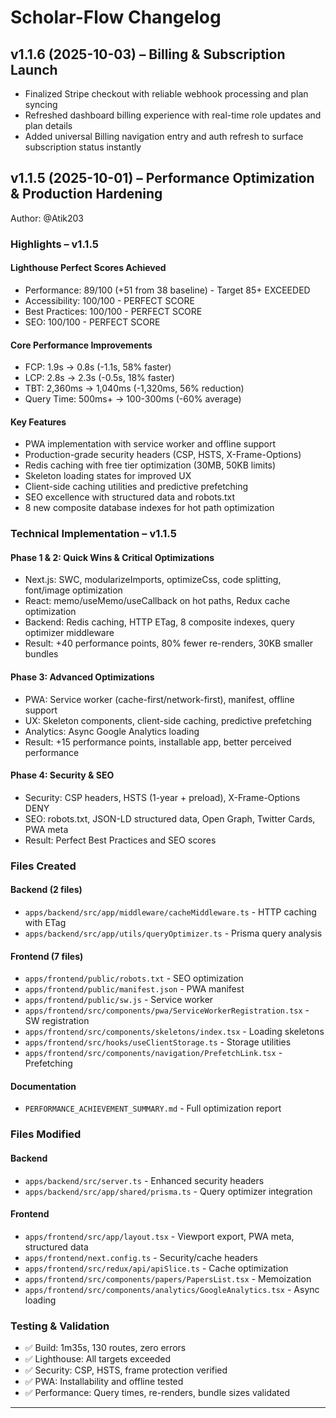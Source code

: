 # Scholar-Flow Changelog

## v1.1.6 (2025-10-03) – Billing & Subscription Launch

- Finalized Stripe checkout with reliable webhook processing and plan syncing
- Refreshed dashboard billing experience with real-time role updates and plan details
- Added universal Billing navigation entry and auth refresh to surface subscription status instantly

## v1.1.5 (2025-10-01) – Performance Optimization & Production Hardening

Author: @Atik203

### Highlights – v1.1.5

#### Lighthouse Perfect Scores Achieved

- Performance: 89/100 (+51 from 38 baseline) - Target 85+ EXCEEDED
- Accessibility: 100/100 - PERFECT SCORE
- Best Practices: 100/100 - PERFECT SCORE
- SEO: 100/100 - PERFECT SCORE

#### Core Performance Improvements

- FCP: 1.9s → 0.8s (-1.1s, 58% faster)
- LCP: 2.8s → 2.3s (-0.5s, 18% faster)
- TBT: 2,360ms → 1,040ms (-1,320ms, 56% reduction)
- Query Time: 500ms+ → 100-300ms (-60% average)

#### Key Features

- PWA implementation with service worker and offline support
- Production-grade security headers (CSP, HSTS, X-Frame-Options)
- Redis caching with free tier optimization (30MB, 50KB limits)
- Skeleton loading states for improved UX
- Client-side caching utilities and predictive prefetching
- SEO excellence with structured data and robots.txt
- 8 new composite database indexes for hot path optimization

### Technical Implementation – v1.1.5

#### Phase 1 & 2: Quick Wins & Critical Optimizations

- Next.js: SWC, modularizeImports, optimizeCss, code splitting, font/image optimization
- React: memo/useMemo/useCallback on hot paths, Redux cache optimization
- Backend: Redis caching, HTTP ETag, 8 composite indexes, query optimizer middleware
- Result: +40 performance points, 80% fewer re-renders, 30KB smaller bundles

#### Phase 3: Advanced Optimizations

- PWA: Service worker (cache-first/network-first), manifest, offline support
- UX: Skeleton components, client-side caching, predictive prefetching
- Analytics: Async Google Analytics loading
- Result: +15 performance points, installable app, better perceived performance

#### Phase 4: Security & SEO

- Security: CSP headers, HSTS (1-year + preload), X-Frame-Options DENY
- SEO: robots.txt, JSON-LD structured data, Open Graph, Twitter Cards, PWA meta
- Result: Perfect Best Practices and SEO scores

### Files Created

#### Backend (2 files)

- `apps/backend/src/app/middleware/cacheMiddleware.ts` - HTTP caching with ETag
- `apps/backend/src/app/utils/queryOptimizer.ts` - Prisma query analysis

#### Frontend (7 files)

- `apps/frontend/public/robots.txt` - SEO optimization
- `apps/frontend/public/manifest.json` - PWA manifest
- `apps/frontend/public/sw.js` - Service worker
- `apps/frontend/src/components/pwa/ServiceWorkerRegistration.tsx` - SW registration
- `apps/frontend/src/components/skeletons/index.tsx` - Loading skeletons
- `apps/frontend/src/hooks/useClientStorage.ts` - Storage utilities
- `apps/frontend/src/components/navigation/PrefetchLink.tsx` - Prefetching

#### Documentation

- `PERFORMANCE_ACHIEVEMENT_SUMMARY.md` - Full optimization report

### Files Modified

#### Backend

- `apps/backend/src/server.ts` - Enhanced security headers
- `apps/backend/src/app/shared/prisma.ts` - Query optimizer integration

#### Frontend

- `apps/frontend/src/app/layout.tsx` - Viewport export, PWA meta, structured data
- `apps/frontend/next.config.ts` - Security/cache headers
- `apps/frontend/src/redux/api/apiSlice.ts` - Cache optimization
- `apps/frontend/src/components/papers/PapersList.tsx` - Memoization
- `apps/frontend/src/components/analytics/GoogleAnalytics.tsx` - Async loading

### Testing & Validation

- ✅ Build: 1m35s, 130 routes, zero errors
- ✅ Lighthouse: All targets exceeded
- ✅ Security: CSP, HSTS, frame protection verified
- ✅ PWA: Installability and offline tested
- ✅ Performance: Query times, re-renders, bundle sizes validated

---
